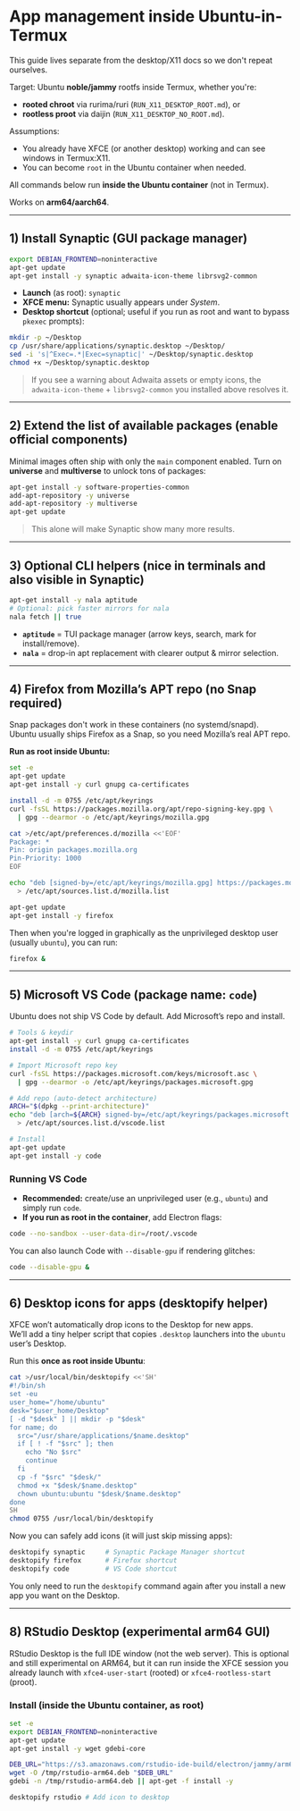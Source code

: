 # App management inside Ubuntu-in-Termux

This guide lives separate from the desktop/X11 docs so we don't repeat ourselves.

Target: Ubuntu **noble/jammy** rootfs inside Termux, whether you're:
* **rooted chroot** via rurima/ruri (`RUN_X11_DESKTOP_ROOT.md`), or
* **rootless proot** via daijin (`RUN_X11_DESKTOP_NO_ROOT.md`).

Assumptions:
* You already have XFCE (or another desktop) working and can see windows in Termux:X11.
* You can become `root` in the Ubuntu container when needed.

All commands below run **inside the Ubuntu container** (not in Termux).

Works on **arm64/aarch64**.

---

## 1) Install Synaptic (GUI package manager)

```bash
export DEBIAN_FRONTEND=noninteractive
apt-get update
apt-get install -y synaptic adwaita-icon-theme librsvg2-common
```

* **Launch** (as root): `synaptic`
* **XFCE menu:** Synaptic usually appears under *System*.
* **Desktop shortcut** (optional; useful if you run as root and want to bypass `pkexec` prompts):

```bash
mkdir -p ~/Desktop
cp /usr/share/applications/synaptic.desktop ~/Desktop/
sed -i 's|^Exec=.*|Exec=synaptic|' ~/Desktop/synaptic.desktop
chmod +x ~/Desktop/synaptic.desktop
```

> If you see a warning about Adwaita assets or empty icons, the `adwaita-icon-theme` + `librsvg2-common` you installed above resolves it.

---

## 2) Extend the list of available packages (enable official components)

Minimal images often ship with only the `main` component enabled. Turn on **universe** and **multiverse** to unlock tons of packages:

```bash
apt-get install -y software-properties-common
add-apt-repository -y universe
add-apt-repository -y multiverse
apt-get update
```

> This alone will make Synaptic show many more results.

---

## 3) Optional CLI helpers (nice in terminals and also visible in Synaptic)

```bash
apt-get install -y nala aptitude
# Optional: pick faster mirrors for nala
nala fetch || true
```

* **`aptitude`** = TUI package manager (arrow keys, search, mark for install/remove).
* **`nala`** = drop-in apt replacement with clearer output & mirror selection.

---

## 4) Firefox from Mozilla’s APT repo (no Snap required)

Snap packages don't work in these containers (no systemd/snapd).  
Ubuntu usually ships Firefox as a Snap, so you need Mozilla’s real APT repo.

**Run as root inside Ubuntu:**

```bash
set -e
apt-get update
apt-get install -y curl gnupg ca-certificates

install -d -m 0755 /etc/apt/keyrings
curl -fsSL https://packages.mozilla.org/apt/repo-signing-key.gpg \
  | gpg --dearmor -o /etc/apt/keyrings/mozilla.gpg

cat >/etc/apt/preferences.d/mozilla <<'EOF'
Package: *
Pin: origin packages.mozilla.org
Pin-Priority: 1000
EOF

echo "deb [signed-by=/etc/apt/keyrings/mozilla.gpg] https://packages.mozilla.org/apt mozilla main" \
  > /etc/apt/sources.list.d/mozilla.list

apt-get update
apt-get install -y firefox
```

Then when you're logged in graphically as the unprivileged desktop user (usually `ubuntu`), you can run:

```bash
firefox &
```

---

## 5) Microsoft VS Code (package name: `code`)

Ubuntu does not ship VS Code by default. Add Microsoft’s repo and install.

```bash
# Tools & keydir
apt-get install -y curl gnupg ca-certificates
install -d -m 0755 /etc/apt/keyrings

# Import Microsoft repo key
curl -fsSL https://packages.microsoft.com/keys/microsoft.asc \
  | gpg --dearmor -o /etc/apt/keyrings/packages.microsoft.gpg

# Add repo (auto-detect architecture)
ARCH="$(dpkg --print-architecture)"
echo "deb [arch=${ARCH} signed-by=/etc/apt/keyrings/packages.microsoft.gpg] https://packages.microsoft.com/repos/code stable main" \
  > /etc/apt/sources.list.d/vscode.list

# Install
apt-get update
apt-get install -y code
```

### Running VS Code

* **Recommended:** create/use an unprivileged user (e.g., `ubuntu`) and simply run `code`.
* **If you run as root in the container**, add Electron flags:

```bash
code --no-sandbox --user-data-dir=/root/.vscode
```

You can also launch Code with `--disable-gpu` if rendering glitches:

```bash
code --disable-gpu &
```

---

## 6) Desktop icons for apps (desktopify helper)

XFCE won’t automatically drop icons to the Desktop for new apps.  
We’ll add a tiny helper script that copies `.desktop` launchers into the `ubuntu` user’s Desktop.

Run this **once as root inside Ubuntu**:

```bash
cat >/usr/local/bin/desktopify <<'SH'
#!/bin/sh
set -eu
user_home="/home/ubuntu"
desk="$user_home/Desktop"
[ -d "$desk" ] || mkdir -p "$desk"
for name; do
  src="/usr/share/applications/$name.desktop"
  if [ ! -f "$src" ]; then
    echo "No $src"
    continue
  fi
  cp -f "$src" "$desk/"
  chmod +x "$desk/$name.desktop"
  chown ubuntu:ubuntu "$desk/$name.desktop"
done
SH
chmod 0755 /usr/local/bin/desktopify
```

Now you can safely add icons (it will just skip missing apps):

```bash
desktopify synaptic     # Synaptic Package Manager shortcut
desktopify firefox      # Firefox shortcut
desktopify code         # VS Code shortcut
```

You only need to run the `desktopify` command again after you install a new app you want on the Desktop.

---
## 8) RStudio Desktop (experimental arm64 GUI)

RStudio Desktop is the full IDE window (not the web server). This is optional and still experimental on ARM64, but it can run inside the XFCE session you already launch with `xfce4-user-start` (rooted) or `xfce4-rootless-start` (proot).

### Install (inside the Ubuntu container, as root)

```bash
set -e
export DEBIAN_FRONTEND=noninteractive
apt-get update
apt-get install -y wget gdebi-core

DEB_URL="https://s3.amazonaws.com/rstudio-ide-build/electron/jammy/arm64/rstudio-2025.11.0-daily-271-arm64.deb"
wget -O /tmp/rstudio-arm64.deb "$DEB_URL"
gdebi -n /tmp/rstudio-arm64.deb || apt-get -f install -y

desktopify rstudio # Add icon to desktop
```
